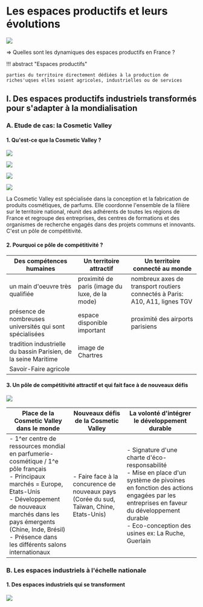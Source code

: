 # Les espaces productifs et leurs évolutions

![](../../../../assets/scans/2024-novm-25-1.png)

=> Quelles sont les dynamiques des espaces productifs en France ?

!!! abstract "Espaces productifs"

    parties du territoire directement dédiées à la production de riches'uqses elles soient agricoles, industrielles ou de services

## I. Des espaces productifs industriels transformés pour s'adapter à la mondialisation
### A. Etude de cas: la Cosmetic Valley
#### 1. Qu'est-ce que la Cosmetic Valley ?

![](../../../../assets/scans/2024-novm-25-2.png)

![](../../../../assets/scans/2024-novm-25-3.png)

![](../../../../assets/scans/2024-novm-25-4.png)

![](../../../../assets/scans/2024-novm-25-5.png)

La Cosmetic Valley est spécialisée dans la conception et la fabrication
de produits cosmétiques, de parfums. Elle coordonne l'ensemble de la
filière sur le territoire national, réunit des adhérents de toutes
les régions de France et regroupe des entreprises, des centres 
de formations et des organismes de recherche engagés dans des projets
communs et innovants. C'est un pôle de compétitivité.

#### 2. Pourquoi ce pôle de compétitivité ?

<!--

| Des compétences humaines                                                                                                                                                                           | Un territoire attractif                                                                                     | Un territoire connecté au monde                                                                                       |
|----------------------------------------------------------------------------------------------------------------------------------------------------------------------------------------------------|-------------------------------------------------------------------------------------------------------------|-----------------------------------------------------------------------------------------------------------------------|
| - un main d'oeuvre très qualifiée<br/>- présence de nombreuses universités qui sont spécialisées<br/>- tradition industrielle du bassin Parisien, de la seine Maritime<br/>- Savoir-Faire agricole | - proximité de paris (image du luxe, de la mode)<br/>- espace disponible important<br/>- image de Chartres  | - nombreux axes de transport routiers connectés à Paris: A10, A11, lignes TGV<br/>- proximité des aéorports parisiens |

-->

| Des compétences humaines                                        | Un territoire attractif                        | Un territoire connecté au monde                                             |
|-----------------------------------------------------------------|------------------------------------------------|-----------------------------------------------------------------------------|
| un main d'oeuvre très qualifiée                                 | proximité de paris (image du luxe, de la mode) | nombreux axes de transport routiers connectés à Paris: A10, A11, lignes TGV |
| présence de nombreuses universités qui sont spécialisées        | espace disponible important                    | proximité des airports parisiens                                            |
| tradition industrielle du bassin Parisien, de la seine Maritime | image de Chartres                              |                                                                             |
| Savoir-Faire agricole                                           |                                                |                                                                             |


#### 3. Un pôle de compétitivité attractif et qui fait face à de nouveaux défis

![](../../../../assets/scans/2024-novm-27-1.png)

| Place de la Cosmetic Valley dans le monde                                                                                                                                                                                                                                     | Nouveaux défis de la Cosmetic Valley                                                    | La volonté d'intégrer le développement durable                                                                                                                                                                                            |
|-------------------------------------------------------------------------------------------------------------------------------------------------------------------------------------------------------------------------------------------------------------------------------|-----------------------------------------------------------------------------------------|-------------------------------------------------------------------------------------------------------------------------------------------------------------------------------------------------------------------------------------------|
| - 1^er centre de ressources mondial en parfumerie-cosmétique / 1^e pôle français<br/>- Principaux marchés = Europe, Etats-Unis<br/>- Développement de nouveaux marchés dans les pays émergents (Chine, Inde, Brésil)<br/>- Présence dans les différents salons internationaux | - Faire face à la concurence de nouveaux pays (Corée du sud, Taïwan, Chine, Etats-Unis) | - Signature d'une charte d'éco-responsabilité<br/>- Mise en place d'un système de pivoines en fonction des actions engagées par les entreprises en faveur du développement durable<br/>- Eco-conception des usines ex: La Ruche, Guerlain |

### B. Les espaces industriels à l'échelle nationale
#### 1. Des espaces industriels qui se transforment

![](../../../../assets/scans/2024-novm-27-2.png)

